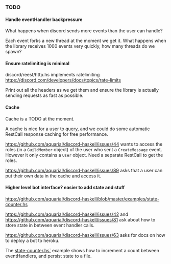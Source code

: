 
### TODO


#### Handle eventHandler backpressure

What happens when discord sends more events than the user can handle? 

Each event forks a new thread at the moment we get it. What happens when the library receives 1000 events very quickly, how many threads do we spawn?

#### Ensure ratelimiting is minimal

discord/reest/http.hs implements ratelimiting https://discord.com/developers/docs/topics/rate-limits

Print out all the headers as we get them and ensure the library is actually sending requests as fast as possible.


#### Cache

Cache is a TODO at the moment.

A cache is nice for a user to query, and we could do some automatic RestCall response caching for free performance.

https://github.com/aquarial/discord-haskell/issues/44 wants to access the roles (in a `GuildMember` object) of the user who sent a `CreateMessage` event. However it only contains a `User` object. Need a separate RestCall to get the roles.

https://github.com/aquarial/discord-haskell/issues/89 asks that a user can put their own data in the cache and access it.

#### Higher level bot interface? easier to add state and stuff

https://github.com/aquarial/discord-haskell/blob/master/examples/state-counter.hs

https://github.com/aquarial/discord-haskell/issues/42 and https://github.com/aquarial/discord-haskell/issues/81 ask about how to store state in between event handler calls.

https://github.com/aquarial/discord-haskell/issues/63 asks for docs on how to deploy a bot to heroku.

The [state-counter.hs`](../examples/state-counter.hs) example shows how to increment a count between eventHandlers, and persist state to a file.

